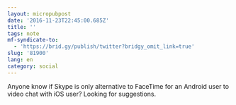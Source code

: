 ```yaml
---
layout: micropubpost
date: '2016-11-23T22:45:00.685Z'
title: ''
tags: note
mf-syndicate-to:
  - 'https://brid.gy/publish/twitter?bridgy_omit_link=true'
slug: '81900'
lang: en
category: social
---
```

Anyone know if Skype is only alternative to FaceTime for an Android user to video chat with iOS user? Looking for suggestions. 
